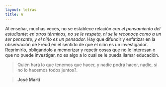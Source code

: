 ```yaml
---
layout: letras
title: A
---
```


Al enseñar, muchas veces, no se establece
relación *con el pensamiento del estudiante; en
otros términos, no se le respeta, ni se le
reconoce como a un ser pensante, y el niño es un
pensador.* Hay que difundir y enfatizar en la
observación de Freud en el sentido de que el niño es 
un investigador. Reprimirlo, obligándolo a 
memorizar y repetir cosas que no le interesan o que 
no puede investigar, no es algo a lo cual se le pueda 
llamar educación. 

>Quién hará lo que tenemos que hacer, y nadie podrá hacer, nadie,
>si no lo hacemos todos juntos?.

>**José Martí**
